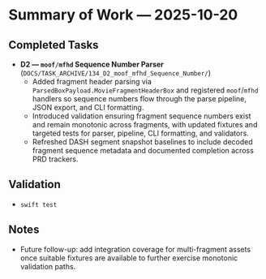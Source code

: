 # Summary of Work — 2025-10-20

## Completed Tasks

- **D2 — `moof/mfhd` Sequence Number Parser** (`DOCS/TASK_ARCHIVE/134_D2_moof_mfhd_Sequence_Number/`)
  - Added fragment header parsing via `ParsedBoxPayload.MovieFragmentHeaderBox` and registered `moof`/`mfhd` handlers so sequence numbers flow through the parse pipeline, JSON export, and CLI formatting.
  - Introduced validation ensuring fragment sequence numbers exist and remain monotonic across fragments, with updated fixtures and targeted tests for parser, pipeline, CLI formatting, and validators.
  - Refreshed DASH segment snapshot baselines to include decoded fragment sequence metadata and documented completion across PRD trackers.

## Validation

- `swift test`

## Notes

- Future follow-up: add integration coverage for multi-fragment assets once suitable fixtures are available to further exercise monotonic validation paths.
